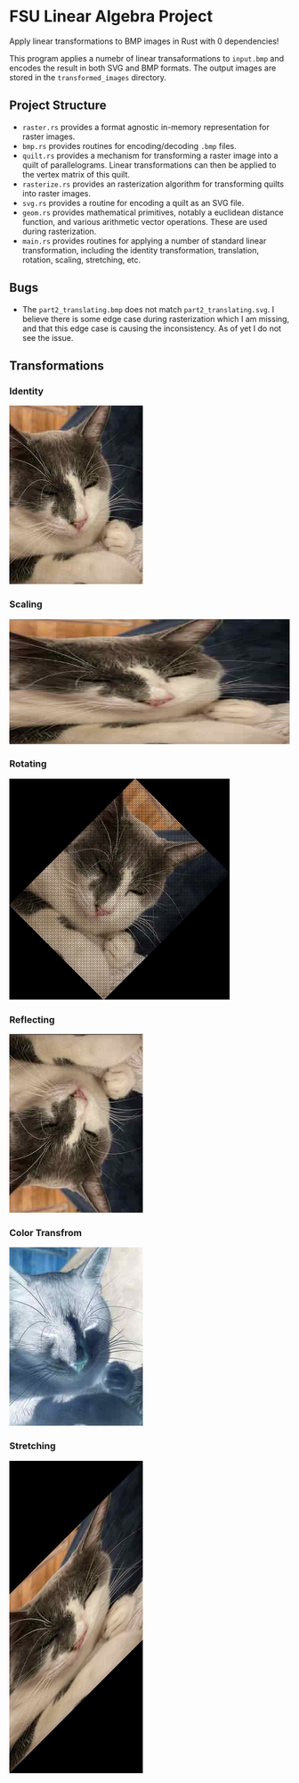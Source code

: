 # FSU Linear Algebra Project
Apply linear transformations to BMP images in Rust with 0 dependencies!

This program applies a numebr of linear transaformations to `input.bmp` and
encodes the result in both SVG and BMP formats. The output images are
stored in the `transformed_images` directory.

## Project Structure
- `raster.rs` provides a format agnostic in-memory representation for raster images.
- `bmp.rs` provides routines for encoding/decoding `.bmp` files.
- `quilt.rs` provides a mechanism for transforming a raster image into
a quilt of parallelograms. Linear transformations can then be applied
to the vertex matrix of this quilt.
- `rasterize.rs` provides an rasterization algorithm for transforming
quilts into raster images.
- `svg.rs` provides a routine for encoding a quilt as an SVG file.
- `geom.rs` provides mathematical primitives, notably a euclidean distance function,
  and various arithmetic vector operations. These are used during rasterization.
- `main.rs` provides routines for applying a number of standard linear transformation,
  including the identity transformation, translation, rotation, scaling, stretching, etc.

## Bugs
- The `part2_translating.bmp` does not match `part2_translating.svg`. I believe
there is some edge case during rasterization which I am missing, and that this
edge case is causing the inconsistency. As of yet I do not see the issue. 

## Transformations
### Identity
![](transformed_images/part1_identity.bmp)
### Scaling
![](transformed_images/part3_scaling.bmp)
### Rotating
![](transformed_images/part4_rotating.bmp)
### Reflecting
![](transformed_images/part5_reflecting.bmp)
### Color Transfrom
![](transformed_images/part6_colortransform.bmp)
### Stretching
![](transformed_images/part7_stretching.bmp)

